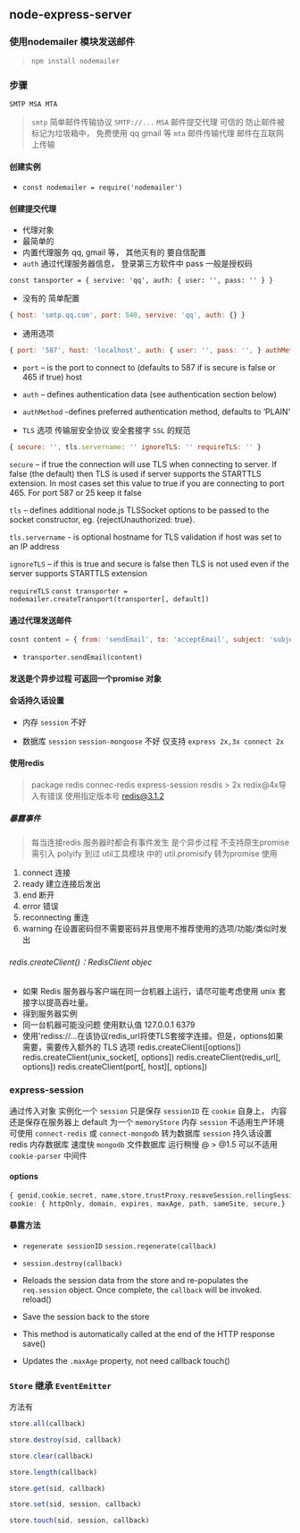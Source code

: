 ## node-express-server

### 使用nodemailer 模块发送邮件

> `npm install nodemailer`

### 步骤

`SMTP MSA MTA`
> `smtp` 简单邮件传输协议 `SMTP://...`
> `MSA` 邮件提交代理 可信的 防止邮件被标记为垃圾箱中， 免费使用 qq gmail 等
> `mta` 邮件传输代理 邮件在互联网上传输

#### 创建实例
- `const nodemailer = require('nodemailer')`

#### 创建提交代理
- 代理对象
- 最简单的
- 内置代理服务 qq, gmail 等， 其他灭有的 要自信配置
- `auth` 通过代理服务器信息， 登录第三方软件中 pass 一般是授权码

`const tansporter = { servive: 'qq', auth: { user: '', pass: '' } }`

- 没有的 简单配置

```js
{ host: 'smtp.qq.com', port: 540, servive: 'qq', auth: {} }
```

- 通用选项
```js
{ port: '587', host: 'localhost', auth: { user: '', pass: '', } authMethod: ''}
```
- `port` – is the port to connect to (defaults to 587 if is secure is false or 465 if true)
host
- `auth` – defines authentication data (see authentication section below)
- `authMethod` -defines preferred authentication method, defaults to ‘PLAIN’

- `TLS` 选项 传输层安全协议 安全套接字 `SSL` 的规范
```js
{ secure: '', tls.servername: '' ignoreTLS: '' requireTLS: '' }
```
`secure` – if true the connection will use TLS when connecting to server. If false (the default) then TLS is used if server supports the STARTTLS extension. In most cases set this value to true if you are connecting to port 465. For port 587 or 25 keep it false

`tls` – defines additional node.js TLSSocket options to be passed to the socket constructor, eg. {rejectUnauthorized: true}.

`tls.servername` - is optional hostname for TLS validation if host was set to an IP address

`ignoreTLS` – if this is true and secure is false then TLS is not used even if the server supports STARTTLS extension

`requireTLS` 
`const transporter = nodemailer.createTransport(transporter[, default])`
#### 通过代理发送邮件
```js
cosnt content = { from: 'sendEmail', to: 'acceptEmail', subject: 'subject', text: 'text', html: `<h>html<h/>` }
```

- `transporter.sendEmail(content)`

#### 发送是个异步过程 可返回一个promise 对象


#### 会话持久话设置

- 内存 `session` 不好

- 数据库 `session` `session-mongoose` 不好 仅支持 `express 2x,3x connect 2x`

#### 使用redis

> package redis connec-redis express-session  resdis > 2x redix@4x导入有错误
> 使用指定版本号 redis@3.1.2

##### 暴露事件

> 每当连接redis 服务器时都会有事件发生 是个异步过程 不支持原生promise 
> 需引入 polyify  到过 util工具模块 中的 util.promisify 转为promise 使用
1. connect 连接
2. ready 建立连接后发出
3. end 断开
4. error 错误
5. reconnecting 重连
6. warning  在设置密码但不需要密码并且使用不推荐使用的选项/功能/类似时发出

###### redis.createClient()：RedisClient objec

- 如果 Redis 服务器与客户端在同一台机器上运行，请尽可能考虑使用 unix 套接字以提高吞吐量。
- 得到服务器实例
- 同一台机器可能没问题 使用默认值 127.0.0.1 6379
- 使用'rediss://...在该协议redis_url将使TLS套接字连接。但是，options如果需要，需要传入额外的 TLS 选项
  redis.createClient([options])
  redis.createClient(unix_socket[, options])
  redis.createClient(redis_url[, options])
  redis.createClient(port[, host][, options])

### express-session

通过传入对象 实例化一个 `session`
只是保存 `sessionID` 在 `cookie` 自身上， 内容还是保存在服务器上
default 为一个 `memoryStore` 内存 `session` 不适用生产环境
可使用 `connect-redis` 或 `connect-mongodb` 转为数据库 `session` 持久话设置
redis 内存数据库 速度快 `mongodb` 文件数据库 运行稍慢
@ > @1.5 可以不适用 `cookie-parser` 中间件

#### options

```js
{ genid,cookie,secret, name,store,trustProxy,resaveSession,rollingSessions,saveUninitializedSession }
cookie: { httpOnly, domain, expires, maxAge, path, sameSite, secure,}
```

#### 暴露方法

- `regenerate sessionID`
`session.regenerate(callback)`

- `session.destroy(callback)`

- Reloads the session data from the store and re-populates the
`req.session` object. Once complete, the `callback` will be invoked.
reload()

- Save the session back to the store
- This method is automatically called at the end of the HTTP response
save()

- Updates the `.maxAge` property, not need callback
touch()

### `Store` 继承 `EventEmitter` 

方法有
```js
store.all(callback)

store.destroy(sid, callback)

store.clear(callback)

store.length(callback)

store.get(sid, callback)

store.set(sid, session, callback)

store.touch(sid, session, callback)
```
